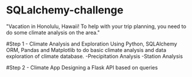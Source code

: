 # SQLalchemy-challenge

"Vacation in Honolulu, Hawaii! To help with your trip planning, you need to do some climate analysis on the area."

#Step 1 - Climate Analysis and Exploration
Using Python, SQLAlchemy ORM, Pandas and Matplotlib to do basic climate analysis and data exploration of climate database.
-Precipitation Analysis
-Station Analysis

#Step 2 - Climate App
Designing a Flask API based on queries

